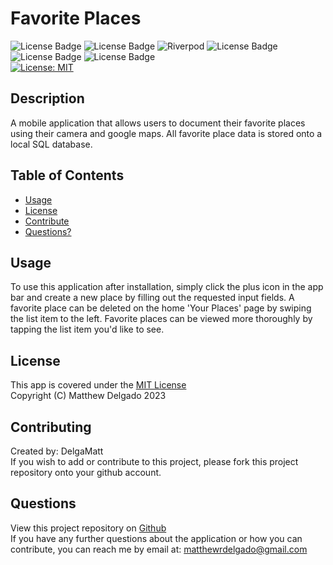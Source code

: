 # Favorite Places
  ![License Badge](https://img.shields.io/badge/Flutter-02569B?style=flat&logo=flutter&logoColor=white)
  ![License Badge](https://img.shields.io/badge/Dart-0175C2?style=flat&logo=dart&logoColor=white)
  ![Riverpod](https://img.shields.io/badge/Riverpod-0.14.0-blue.svg)
  ![License Badge](https://img.shields.io/badge/Material--UI-0081CB?style=flat&logo=material-ui&logoColor=white)
  <br>
  ![License Badge](https://img.shields.io/badge/SQLite-07405E?style=flat&logo=sqlite&logoColor=white)
  ![License Badge](https://img.shields.io/badge/Google-Maps-0081CB?style=flat&logo=Google-Maps&logoColor=white)
  <br>
  [![License: MIT](https://img.shields.io/badge/License-MIT-yellow.svg)](https://opensource.org/licenses/MIT)
  ## Description
  A mobile application that allows users to document their favorite places using their camera and google maps. All favorite place data is stored onto a local SQL database.

  ## Table of Contents
 
  - [Usage](#usage)
  - [License](#license)
  - [Contribute](#contributing)
  - [Questions?](#questions)

  ## Usage
  To use this application after installation, simply click the plus icon in the app bar and create a new place by filling out the requested input fields. A favorite place can be deleted on the home 'Your Places' page by swiping the list item to the left. Favorite places can be viewed more thoroughly by tapping the list item you'd like to see.
  ## License
  This app is covered under the [MIT License](https://opensource.org/licenses/MIT)<br>
  Copyright (C) Matthew Delgado 2023
  ## Contributing
  Created by: DelgaMatt
  <br>
  If you wish to add or contribute to this project, please fork this project repository onto your github account.
  ## Questions
  View this project repository on [Github](https://github.com/DelgaMatt)<br>
  If you have any further questions about the application or how you can contribute, you can reach me by email at: matthewrdelgado@gmail.com

